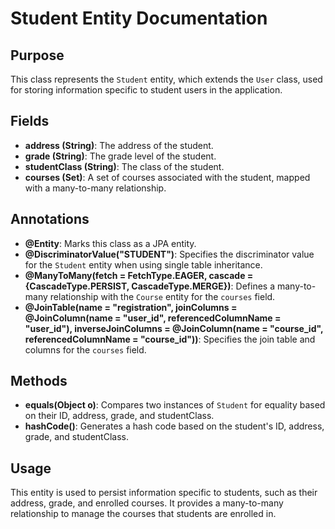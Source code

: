 # Student Entity Documentation

## Purpose

This class represents the `Student` entity, which extends the `User` class, used for storing information specific to student users in the application.

## Fields

- **address (String)**: The address of the student.
- **grade (String)**: The grade level of the student.
- **studentClass (String)**: The class of the student.
- **courses (Set<Course>)**: A set of courses associated with the student, mapped with a many-to-many relationship.

## Annotations

- **@Entity**: Marks this class as a JPA entity.
- **@DiscriminatorValue("STUDENT")**: Specifies the discriminator value for the `Student` entity when using single table inheritance.
- **@ManyToMany(fetch = FetchType.EAGER, cascade = {CascadeType.PERSIST, CascadeType.MERGE})**: Defines a many-to-many relationship with the `Course` entity for the `courses` field.
- **@JoinTable(name = "registration", joinColumns = @JoinColumn(name = "user_id", referencedColumnName = "user_id"), inverseJoinColumns = @JoinColumn(name = "course_id", referencedColumnName = "course_id"))**: Specifies the join table and columns for the `courses` field.

## Methods

- **equals(Object o)**: Compares two instances of `Student` for equality based on their ID, address, grade, and studentClass.
- **hashCode()**: Generates a hash code based on the student's ID, address, grade, and studentClass.

## Usage

This entity is used to persist information specific to students, such as their address, grade, and enrolled courses. It provides a many-to-many relationship to manage the courses that students are enrolled in.

